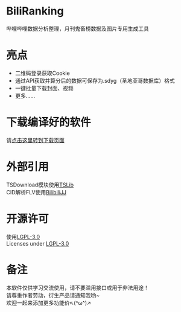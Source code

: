 # BiliRanking
哔哩哔哩数据分析整理，月刊鬼畜榜数据及图片专用生成工具

# 亮点
* 二维码登录获取Cookie  
* 通过API获取并算分后的数据可保存为.sdyg（圣地亚哥数据库）格式
* 一键批量下载封面、视频
* 更多……

# 下载编译好的软件
请[点击这里转到下载页面](https://github.com/SkiTiSu/BiliRanking/releases)  

# 外部引用
TSDownload模块使用[TSLib](https://github.com/SkiTiSu/TSLib)  
CID解析FLV使用[BilibiliJJ](http://www.bilibilijj.com)

# 开源许可
使用[LGPL-3.0](http://opensource.org/licenses/LGPL-3.0)  
Licenses under [LGPL-3.0](http://opensource.org/licenses/LGPL-3.0)

# 备注
本软件仅供学习交流使用，请不要滥用接口或用于非法用途！  
请尊重作者劳动，衍生产品请通知我哟~  
欢迎一起来添加更多功能价↖(^ω^)↗ 